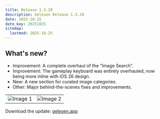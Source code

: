 ```yaml
---
title: Release 1.3.20
description: Gelesen Release 1.3.20
date: 2025-10-25
date_key: 20251025
sitemap:
  lastmod: 2025-10-25
---
```


## What's new?
- Improvement: A complete overhaul of the ”Image Search”.
- Improvement: The gameplay keyboard was entirely overhauled, now being more inline with iOS 26 design.
- New: A new section for curated image categories.
- Other: Major behind-the-scenes fixes and improvements.

|||
|---|---|
| ![Image 1](/images/1-3-20-image.png) | ![Image 2](/images/1-3-20-keyboard.png) |

Download the update: [gelesen.app](https://gelesen.app)